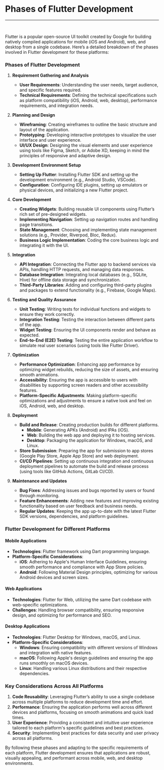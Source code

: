 # Phases of Flutter Development

<hr>
<br>

Flutter is a popular open-source UI toolkit created by Google for building natively compiled applications for mobile (iOS and Android), web, and desktop from a single codebase. Here’s a detailed breakdown of the phases involved in Flutter development for these platforms:

### Phases of Flutter Development

1. **Requirement Gathering and Analysis**
   - **User Requirements**: Understanding the user needs, target audience, and specific features required.
   - **Technical Requirements**: Defining the technical specifications such as platform compatibility (iOS, Android, web, desktop), performance requirements, and integration needs.

2. **Planning and Design**
   - **Wireframing**: Creating wireframes to outline the basic structure and layout of the application.
   - **Prototyping**: Developing interactive prototypes to visualize the user interface and user experience.
   - **UI/UX Design**: Designing the visual elements and user experience using tools like Figma, Sketch, or Adobe XD, keeping in mind the principles of responsive and adaptive design.

3. **Development Environment Setup**
   - **Setting Up Flutter**: Installing Flutter SDK and setting up the development environment (e.g., Android Studio, VSCode).
   - **Configuration**: Configuring IDE plugins, setting up emulators or physical devices, and initializing a new Flutter project.

4. **Core Development**
   - **Creating Widgets**: Building reusable UI components using Flutter’s rich set of pre-designed widgets.
   - **Implementing Navigation**: Setting up navigation routes and handling page transitions.
   - **State Management**: Choosing and implementing state management solutions (e.g., Provider, Riverpod, Bloc, Redux).
   - **Business Logic Implementation**: Coding the core business logic and integrating it with the UI.

5. **Integration**
   - **API Integration**: Connecting the Flutter app to backend services via APIs, handling HTTP requests, and managing data responses.
   - **Database Integration**: Integrating local databases (e.g., SQLite, Hive) for offline data storage and synchronization.
   - **Third-Party Libraries**: Adding and configuring third-party plugins and packages to extend functionality (e.g., Firebase, Google Maps).

6. **Testing and Quality Assurance**
   - **Unit Testing**: Writing tests for individual functions and widgets to ensure they work correctly.
   - **Integration Testing**: Testing the interaction between different parts of the app.
   - **Widget Testing**: Ensuring the UI components render and behave as expected.
   - **End-to-End (E2E) Testing**: Testing the entire application workflow to simulate real user scenarios (using tools like Flutter Driver).

7. **Optimization**
   - **Performance Optimization**: Enhancing app performance by optimizing widget rebuilds, reducing the size of assets, and ensuring smooth animations.
   - **Accessibility**: Ensuring the app is accessible to users with disabilities by supporting screen readers and other accessibility features.
   - **Platform-Specific Adjustments**: Making platform-specific optimizations and adjustments to ensure a native look and feel on iOS, Android, web, and desktop.

8. **Deployment**
   - **Build and Release**: Creating production builds for different platforms.
     - **Mobile**: Generating APKs (Android) and IPAs (iOS).
     - **Web**: Building the web app and deploying it to hosting services.
     - **Desktop**: Packaging the application for Windows, macOS, and Linux.
   - **Store Submission**: Preparing the app for submission to app stores (Google Play Store, Apple App Store) and web deployment.
   - **CI/CD Pipelines**: Setting up continuous integration and continuous deployment pipelines to automate the build and release process (using tools like GitHub Actions, GitLab CI/CD).

9. **Maintenance and Updates**
   - **Bug Fixes**: Addressing issues and bugs reported by users or found through monitoring.
   - **Feature Enhancements**: Adding new features and improving existing functionality based on user feedback and business needs.
   - **Regular Updates**: Keeping the app up-to-date with the latest Flutter SDK versions, dependencies, and platform guidelines.

### Flutter Development for Different Platforms

#### Mobile Applications
- **Technologies**: Flutter framework using Dart programming language.
- **Platform-Specific Considerations**:
  - **iOS**: Adhering to Apple's Human Interface Guidelines, ensuring smooth performance and compliance with App Store policies.
  - **Android**: Following Material Design principles, optimizing for various Android devices and screen sizes.

#### Web Applications
- **Technologies**: Flutter for Web, utilizing the same Dart codebase with web-specific optimizations.
- **Challenges**: Handling browser compatibility, ensuring responsive design, and optimizing for performance and SEO.

#### Desktop Applications
- **Technologies**: Flutter Desktop for Windows, macOS, and Linux.
- **Platform-Specific Considerations**:
  - **Windows**: Ensuring compatibility with different versions of Windows and integration with native features.
  - **macOS**: Following Apple's design guidelines and ensuring the app runs smoothly on macOS devices.
  - **Linux**: Handling various Linux distributions and their respective dependencies.

### Key Considerations Across All Platforms

1. **Code Reusability**: Leveraging Flutter’s ability to use a single codebase across multiple platforms to reduce development time and effort.
2. **Performance**: Ensuring the application performs well across different devices and platforms, focusing on smooth animations and quick load times.
3. **User Experience**: Providing a consistent and intuitive user experience tailored to each platform's specific guidelines and best practices.
4. **Security**: Implementing best practices for data security and user privacy across all platforms.

By following these phases and adapting to the specific requirements of each platform, Flutter development ensures that applications are robust, visually appealing, and performant across mobile, web, and desktop environments.